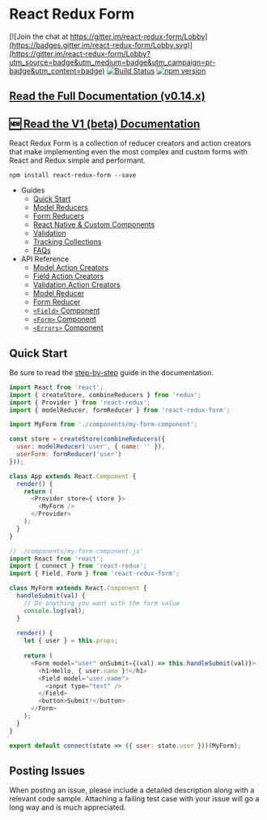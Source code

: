 # React Redux Form

[![Join the chat at https://gitter.im/react-redux-form/Lobby](https://badges.gitter.im/react-redux-form/Lobby.svg)](https://gitter.im/react-redux-form/Lobby?utm_source=badge&utm_medium=badge&utm_campaign=pr-badge&utm_content=badge)
[![Build Status](https://travis-ci.org/davidkpiano/react-redux-form.svg?branch=master)](https://travis-ci.org/davidkpiano/react-redux-form) [![npm version](https://badge.fury.io/js/react-redux-form.svg)](https://badge.fury.io/js/react-redux-form)

## [Read the Full Documentation (v0.14.x)](https://davidkpiano.gitbooks.io/react-redux-form/content/)
## [🆕 Read the V1 (beta) Documentation](https://davidkpiano.github.io/react-redux-form)

React Redux Form is a collection of reducer creators and action creators that make implementing even the most complex and custom forms with React and Redux simple and performant.

`npm install react-redux-form --save`

- Guides
  - [Quick Start](https://davidkpiano.gitbooks.io/react-redux-form/content/step_by_step.html)
  - [Model Reducers](https://davidkpiano.gitbooks.io/react-redux-form/content/model_reducers.html)
  - [Form Reducers](https://davidkpiano.gitbooks.io/react-redux-form/content/form_reducers.html)
  - [React Native & Custom Components](https://davidkpiano.gitbooks.io/react-redux-form/content/react_native_&_custom_components.html)
  - [Validation](https://davidkpiano.gitbooks.io/react-redux-form/content/validation.html)
  - [Tracking Collections](https://davidkpiano.gitbooks.io/react-redux-form/content/tracking_collections.html)
  - [FAQs](https://davidkpiano.gitbooks.io/react-redux-form/content/faqs.html)
- API Reference
  - [Model Action Creators](https://davidkpiano.gitbooks.io/react-redux-form/content/model_actions.html)
  - [Field Action Creators](https://davidkpiano.gitbooks.io/react-redux-form/content/field_actions.html)
  - [Validation Action Creators](https://davidkpiano.gitbooks.io/react-redux-form/content/validation_actions.html)
  - [Model Reducer](https://davidkpiano.gitbooks.io/react-redux-form/content/model_reducer.html)
  - [Form Reducer](https://davidkpiano.gitbooks.io/react-redux-form/content/form_reducer.html)
  - [`<Field>` Component](https://davidkpiano.gitbooks.io/react-redux-form/content/field_component.html)
  - [`<Form>` Component](https://davidkpiano.gitbooks.io/react-redux-form/content/form_component.html)
  - [`<Errors>` Component](https://davidkpiano.gitbooks.io/react-redux-form/content/errors_component.html)

## Quick Start

Be sure to read the [step-by-step](http://davidkpiano.github.io/react-redux-form/#/api/Guide:-Step-by-Step) guide in the documentation.

```js
import React from 'react';
import { createStore, combineReducers } from 'redux';
import { Provider } from 'react-redux';
import { modelReducer, formReducer } from 'react-redux-form';

import MyForm from './components/my-form-component';

const store = createStore(combineReducers({
  user: modelReducer('user', { name: '' }),
  userForm: formReducer('user')
}));

class App extends React.Component {
  render() {
    return (
      <Provider store={ store }>
        <MyForm />
      </Provider>
    );
  }
}
```

```js
// ./components/my-form-component.js'
import React from 'react';
import { connect } from 'react-redux';
import { Field, Form } from 'react-redux-form';

class MyForm extends React.Component {
  handleSubmit(val) {
    // Do anything you want with the form value
    console.log(val);
  }
  
  render() {
    let { user } = this.props;
    
    return (
      <Form model="user" onSubmit={(val) => this.handleSubmit(val)}>
        <h1>Hello, { user.name }!</h1>
        <Field model="user.name">
          <input type="text" />
        </Field>
        <button>Submit!</button>
      </Form>
    );
  }
}

export default connect(state => ({ user: state.user }))(MyForm);
```

## Posting Issues
When posting an issue, please include a detailed description along with a relevant code sample. Attaching a failing test case with your issue will go a long way and is much appreciated.
